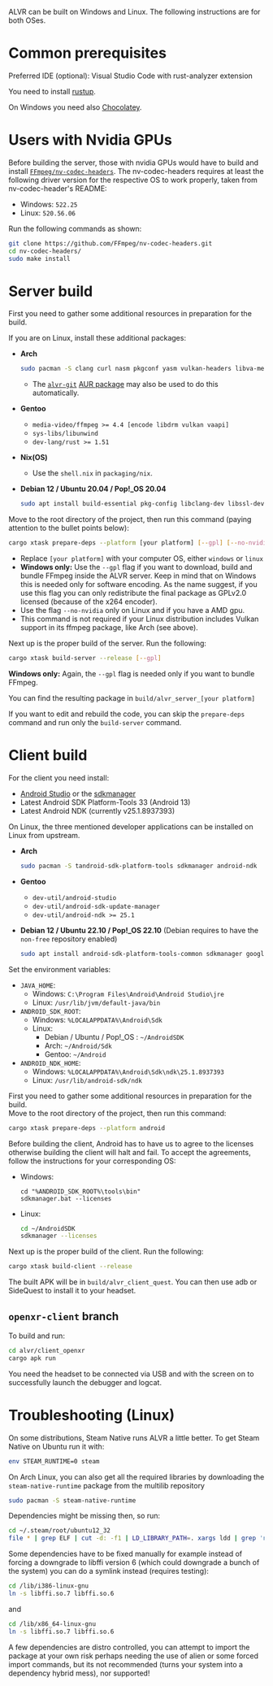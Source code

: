 ALVR can be built on Windows and Linux. The following instructions are for both OSes.

# Common prerequisites

Preferred IDE (optional): Visual Studio Code with rust-analyzer extension

You need to install [rustup](https://www.rust-lang.org/tools/install).

On Windows you need also [Chocolatey](https://chocolatey.org/install).

# Users with Nvidia GPUs

Before building the server, those with nvidia GPUs would have to build and install [`FFmpeg/nv-codec-headers`](https://github.com/FFmpeg/nv-codec-headers). The nv-codec-headers requires at least the following driver version for the respective OS to work properly, taken from nv-codec-header's README:

* Windows: `522.25`
* Linux: `520.56.06`

Run the following commands as shown:

```bash
git clone https://github.com/FFmpeg/nv-codec-headers.git
cd nv-codec-headers/
sudo make install
```

# Server build

First you need to gather some additional resources in preparation for the build.  

If you are on Linux, install these additional packages:

* **Arch**

  ```bash
  sudo pacman -S clang curl nasm pkgconf yasm vulkan-headers libva-mesa-driver unzip ffmpeg
  ```

    * The [`alvr-git`](https://aur.archlinux.org/packages/alvr-git) [AUR package](https://wiki.archlinux.org/title/Arch_User_Repository) may also be used to do this automatically.

* **Gentoo**

  * `media-video/ffmpeg >= 4.4 [encode libdrm vulkan vaapi]`
  * `sys-libs/libunwind`
  * `dev-lang/rust >= 1.51`

* **Nix(OS)**

  * Use the `shell.nix` in `packaging/nix`.

* **Debian 12 / Ubuntu 20.04 / Pop!\_OS 20.04**
  ```bash
  sudo apt install build-essential pkg-config libclang-dev libssl-dev libasound2-dev libjack-dev libgtk-3-dev libvulkan-dev libunwind-dev gcc-8 g++-8 yasm nasm curl libx264-dev libx265-dev libxcb-render0-dev libxcb-shape0-dev libxcb-xfixes0-dev libspeechd-dev libxkbcommon-dev libdrm-dev libva-dev libvulkan-dev vulkan-headers
  ```

Move to the root directory of the project, then run this command (paying attention to the bullet points below):

```bash
cargo xtask prepare-deps --platform [your platform] [--gpl] [--no-nvidia]
```

* Replace `[your platform]` with your computer OS, either `windows` or `linux`
* **Windows only:** Use the `--gpl` flag if you want to download, build and bundle FFmpeg inside the ALVR server. Keep in mind that on Windows this is needed only for software encoding. As the name suggest, if you use this flag you can only redistribute the final package as GPLv2.0 licensed (because of the x264 encoder).
* Use the flag `--no-nvidia` only on Linux and if you have a AMD gpu.
* This command is not required if your Linux distribution includes Vulkan support in its ffmpeg package, like Arch (see above).

Next up is the proper build of the server. Run the following:

```bash
cargo xtask build-server --release [--gpl]
```

**Windows only:** Again, the `--gpl` flag is needed only if you want to bundle FFmpeg.

You can find the resulting package in `build/alvr_server_[your platform]`

If you want to edit and rebuild the code, you can skip the `prepare-deps` command and run only the `build-server` command.

# Client build

For the client you need install:

* [Android Studio](https://developer.android.com/studio) or the [sdkmanager](https://developer.android.com/studio/command-line/sdkmanager)
* Latest Android SDK Platform-Tools 33 (Android 13)
* Latest Android NDK (currently v25.1.8937393)

On Linux, the three mentioned developer applications can be installed on Linux from upstream.

* **Arch**

  ```bash
  sudo pacman -S tandroid-sdk-platform-tools sdkmanager android-ndk
  ```

* **Gentoo**

  * `dev-util/android-studio`
  * `dev-util/android-sdk-update-manager`
  * `dev-util/android-ndk >= 25.1`

* **Debian 12 / Ubuntu 22.10 / Pop!\_OS 22.10** (Debian requires to have the `non-free` repository enabled)
  ```bash
  sudo apt install android-sdk-platform-tools-common sdkmanager google-android-ndk-r25b-installer
  ```

Set the environment variables:
  * `JAVA_HOME`:
    * Windows: `C:\Program Files\Android\Android Studio\jre`
    * Linux: `/usr/lib/jvm/default-java/bin`
  * `ANDROID_SDK_ROOT`:
    * Windows: `%LOCALAPPDATA%\Android\Sdk`
    * Linux:
      * Debian / Ubuntu / Pop!\_OS : `~/AndroidSDK`
      * Arch: `~/Android/Sdk`
      * Gentoo: `~/Android`
  * `ANDROID_NDK_HOME`:
    * Windows: `%LOCALAPPDATA%\Android\Sdk\ndk\25.1.8937393`
    * Linux: `/usr/lib/android-sdk/ndk`

First you need to gather some additional resources in preparation for the build.  
Move to the root directory of the project, then run this command:

```bash
cargo xtask prepare-deps --platform android
```

Before building the client, Android has to have us to agree to the licenses otherwise building the client will halt and fail. To accept the agreements, follow the instructions for your corresponding OS:
* Windows:
  ```shell
  cd "%ANDROID_SDK_ROOT%\tools\bin"
  sdkmanager.bat --licenses
  ```
* Linux:
  ```bash
  cd ~/AndroidSDK
  sdkmanager --licenses
  ```

Next up is the proper build of the client. Run the following:

```bash
cargo xtask build-client --release
```

The built APK will be in `build/alvr_client_quest`. You can then use adb or SideQuest to install it to your headset.

## `openxr-client` branch

To build and run:

```bash
cd alvr/client_openxr
cargo apk run
```

You need the headset to be connected via USB and with the screen on to successfully launch the debugger and logcat.

# Troubleshooting (Linux)

On some distributions, Steam Native runs ALVR a little better. To get Steam Native on Ubuntu run it with:
```bash
env STEAM_RUNTIME=0 steam
```

On Arch Linux, you can also get all the required libraries by downloading the `steam-native-runtime` package from the multilib repository
```bash
sudo pacman -S steam-native-runtime
```

Dependencies might be missing then, so run:
```bash
cd ~/.steam/root/ubuntu12_32
file * | grep ELF | cut -d: -f1 | LD_LIBRARY_PATH=. xargs ldd | grep 'not found' | sort | uniq
```

Some dependencies have to be fixed manually for example instead of forcing a downgrade to libffi version 6 (which could downgrade a bunch of the system) you can do a symlink instead (requires testing):

```bash
cd /lib/i386-linux-gnu
ln -s libffi.so.7 libffi.so.6
```
and
```bash
cd /lib/x86_64-linux-gnu
ln -s libffi.so.7 libffi.so.6
```

A few dependencies are distro controlled, you can attempt to import the package at your own risk perhaps needing the use of alien or some forced import commands, but its not recommended (turns your system into a dependency hybrid mess), nor supported!
